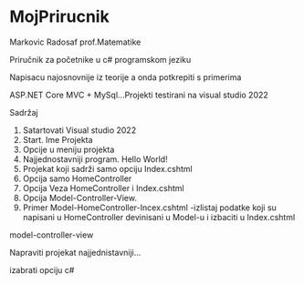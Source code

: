 # MojPrirucnik

Markovic Radosaf prof.Matematike

Priručnik za početnike u c# programskom jeziku

Napisacu najosnovnije iz teorije a onda potkrepiti s primerima

ASP.NET Core MVC + MySql...Projekti testirani na visual studio 2022


Sadržaj

1. Satartovati Visual studio 2022
2. Start. Ime Projekta
3. Opcije u meniju projekta
4. Najjednostavniji program. Hello World!
5. Projekat koji sadrži samo opciju Index.cshtml
6. Opcija samo HomeController
7. Opcija Veza HomeController i Index.cshtml
8. Opcija Model-Controller-View.
9. Primer Model-HomeController-Incex.cshtml -izlistaj podatke koji su napisani u HomeController devinisani u Model-u i izbaciti u Index.cshtml

model-controller-view


Napraviti projekat najjednistavniji...



izabrati opciju c#
